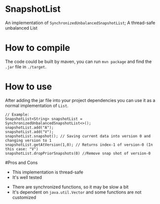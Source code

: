 # SnapshotList
An implementation of `SynchronizedUnbalancedSnapshotList`; A thread-safe unbalanced List 

How to compile
===
The code could be built by maven, you can run `mvn package` and find the `.jar` file in `./target`.

How to use
===
After adding the jar file into your project dependencies you can use it as a normal implementation of `List`.
```
// Example:
SnapshotList<String> snapshotList = SynchronizedUnbalancedSnapshotList<>();
snapshotList.add("A");
snapshotList.add("V");
snapshotList.snapshot(); // Saving current data into version 0 and changing version to 1
snapshotList.getAtVersion(1,0); // Returns index-1 of version-0 (In this case: "V")
snapshotList.dropPriorSnapshots(0) //Remove snap shot of version-0
```

#Pros and Cons
+ This implementation is thread-safe
+ It's well tested

- There are synchronized functions, so it may be slow a bit
- It's dependent on `java.util.Vector` and some functions are not customized 